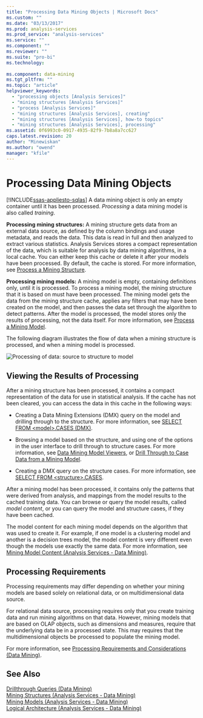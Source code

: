 ```yaml
---
title: "Processing Data Mining Objects | Microsoft Docs"
ms.custom: ""
ms.date: "03/13/2017"
ms.prod: analysis-services
ms.prod_service: "analysis-services"
ms.service: ""
ms.component: ""
ms.reviewer: ""
ms.suite: "pro-bi"
ms.technology: 
  
ms.component: data-mining
ms.tgt_pltfrm: ""
ms.topic: "article"
helpviewer_keywords: 
  - "processing objects [Analysis Services]"
  - "mining structures [Analysis Services]"
  - "process [Analysis Services]"
  - "mining structures [Analysis Services], creating"
  - "mining structures [Analysis Services], how-to topics"
  - "mining structures [Analysis Services], processing"
ms.assetid: 0f6993c0-0917-4935-82f9-7b8a8a7cc627
caps.latest.revision: 20
author: "Minewiskan"
ms.author: "owend"
manager: "kfile"
---
```

# Processing Data Mining Objects
[!INCLUDE[ssas-appliesto-sqlas](../../includes/ssas-appliesto-sqlas.md)]
  A data mining object is only an empty container until it has been processed. *Processing* a data mining model is also called *training*.  
  
 **Processing mining structures:** A mining structure gets data from an external data source, as defined by the column bindings and usage metadata, and reads the data. This data is read in full and then analyzed to extract various statistics. Analysis Services stores a compact representation of the data, which is suitable for analysis by data mining algorithms, in a local cache. You can either keep this cache or delete it after your models have been processed. By default, the cache is stored. For more information, see [Process a Mining Structure](../../analysis-services/data-mining/process-a-mining-structure.md).  
  
 **Processing mining models:** A mining model is empty, containing definitions only, until it is processed. To process a mining model, the mining structure that it is based on must have been processed. The mining model gets the data from the mining structure cache, applies any filters that may have been created on the model, and then passes the data set through the algorithm to detect patterns. After the model is processed, the model stores only the results of processing, not the data itself. For more information, see [Process a Mining Model](../../analysis-services/data-mining/process-a-mining-model.md).  
  
 The following diagram illustrates the flow of data when a mining structure is processed, and when a mining model is processed.  
  
 ![Processing of data: source to structure to model](../../analysis-services/data-mining/media/dmcon-modelarch.gif "Processing of data: source to structure to model")  
  
## Viewing the Results of Processing  
 After a mining structure has been processed, it contains a compact representation of the data for use in statistical analysis. If the cache has not been cleared, you can access the data in this cache in the following ways:  
  
-   Creating a Data Mining Extensions (DMX) query on the model and drilling through to the structure. For more information, see [SELECT FROM &#60;model&#62;.CASES &#40;DMX&#41;](../../dmx/select-from-model-cases-dmx.md).  
  
-   Browsing a model based on the structure, and using one of the options in the user interface to drill through to structure cases. For more information, see [Data Mining Model Viewers](../../analysis-services/data-mining/data-mining-model-viewers.md), or [Drill Through to Case Data from a Mining Model](../../analysis-services/data-mining/drill-through-to-case-data-from-a-mining-model.md).  
  
-   Creating a DMX query on the structure cases. For more information, see [SELECT FROM &#60;structure&#62;.CASES](../../dmx/select-from-structure-cases.md).  
  
 After a mining model has been processed, it contains only the patterns that were derived from analysis, and mappings from the model results to the cached training data. You can browse or query the model results, called *model content*, or you can query the model and structure cases, if they have been cached.  
  
 The model content for each mining model depends on the algorithm that was used to create it. For example, if one model is a clustering model and another is a decision trees model, the model content is very different even though the models use exactly the same data. For more information, see [Mining Model Content &#40;Analysis Services - Data Mining&#41;](../../analysis-services/data-mining/mining-model-content-analysis-services-data-mining.md).  
  
## Processing Requirements  
 Processing requirements may differ depending on whether your mining models are based solely on relational data, or on multidimensional data source.  
  
 For relational data source, processing requires only that you create training data and run mining algorithms on that data. However, mining models that are based on OLAP objects, such as dimensions and measures, require that the underlying data be in a processed state. This may requires that the multidimensional objects be processed to populate the mining model.  
  
 For more information, see [Processing Requirements and Considerations &#40;Data Mining&#41;](../../analysis-services/data-mining/processing-requirements-and-considerations-data-mining.md).  
  
## See Also  
 [Drillthrough Queries &#40;Data Mining&#41;](../../analysis-services/data-mining/drillthrough-queries-data-mining.md)   
 [Mining Structures &#40;Analysis Services - Data Mining&#41;](../../analysis-services/data-mining/mining-structures-analysis-services-data-mining.md)   
 [Mining Models &#40;Analysis Services - Data Mining&#41;](../../analysis-services/data-mining/mining-models-analysis-services-data-mining.md)   
 [Logical Architecture &#40;Analysis Services - Data Mining&#41;](../../analysis-services/data-mining/logical-architecture-analysis-services-data-mining.md)  
  
  
